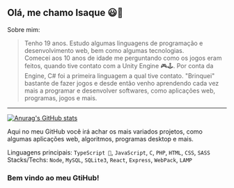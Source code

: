 ## Olá, me chamo Isaque 😃👋

Sobre mim:  

> Tenho 19 anos. Estudo algumas linguagens de programação e desenvolvimento web, bem como algumas tecnologias.<br> Comecei aos 10 anos de idade me perguntando como os jogos eram feitos, quando tive contato com a Unity Engine 🎮🕹.
> Por conta da Engine, C# foi a primeira linguagem a qual tive contato. "Brinquei" bastante de fazer jogos e desde então venho aprendendo cada vez mais a programar e desenvolver softwares, como aplicações web, programas, jogos e mais.
<hr>

[![Anurag's GitHub stats](https://github-readme-stats.vercel.app/api?username=isaqueks&count_private=true&show_icons=true&theme=dark)](https://github.com/anuraghazra/github-readme-stats)

Aqui no meu GitHub você irá achar os mais variados projetos, como algumas aplicações web, algoritmos, programas desktop e mais.   

Linguagens principais: `TypeScript 💙`, `JavaScript`, `C`, `PHP`, `HTML`, `CSS`, `SASS`  
Stacks/Techs: `Node`, `MySQL`, `SQLite3`, `React`, `Express`, `WebPack`, `LAMP`
### Bem vindo ao meu GtiHub!

<!--
**isaqueks/isaqueks** is a ✨ _special_ ✨ repository because its `README.md` (this file) appears on your GitHub profile.

